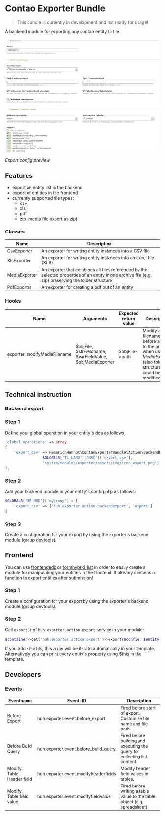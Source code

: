 # Contao Exporter Bundle 

> This bundle is currently in development and not ready for usage!

A backend module for exporting any contao entity to file.

![alt myModulePreview](docs/img/screenshot.png)

*Export config preview*

## Features

- export an entity list in the backend
- export of entities in the frontend
- currently supported file types:
    - csv
    - xls
    - pdf
    - zip (media file export as zip)

### Classes

Name | Description
---- | -----------
CsvExporter | An exporter for writing entity instances into a CSV file
XlsExporter | An exporter for writing entity instances into an excel file (XLS)
MediaExporter | An exporter that combines all files referenced by the selected properties of an entity in one archive file (e.g. zip) preserving the folder structure
PdfExporter | An exporter for creating a pdf out of an entity

### Hooks

Name | Arguments | Expected return value | Description
---- | --------- | --------------------- | -----------
exporter_modifyMediaFilename | $objFile, $strFieldname, $varFieldValue, $objMediaExporter | $objFile->path | Modify a filename just before added to the archive when using *MediaExporter* (also folder structure could be modified here)

## Technical instruction

### Backend export

### Step 1
Define your global operation in your entity's dca as follows:

```php
'global_operations' => array
(
    'export_csv' => HeimrichHannot\ContaoExporterBundle\Action\BackendExportAction::getGlobalOperation('export_csv',
                 $GLOBALS['TL_LANG']['MSC']['export_csv'],
                 'system/modules/exporter/assets/img/icon_export.png')
),
```

### Step 2
Add your backend module in your entity's config.php as follows:

```php
$GLOBALS['BE_MOD']['mygroup'] = [
    'export_csv' => ['huh.exporter.action.backendexport', 'export']
]
```

### Step 3
Create a configuration for your export by using the exporter's backend module (group devtools).

## Frontend

You can use [frontendedit](https://github.com/heimrichhannot/contao-frontendedit) or [formhybrid_list](https://github.com/heimrichhannot/contao-formhybrid_list) in order to easily create a module for manipulating your entities in the frontend. It already contains a function to export entities after submission!

### Step 1
Create a configuration for your export by using the exporter's backend module (group devtools).

### Step 2
Call `export()` of `huh.exporter.action.export` service in your module:

```php
$container->get('huh.exporter.action.export')->export($config, $entity, $fields);
```

If you add ```$fields```, this array will be iteratd automatically in your template. Alternatively you can print every entity's property using $this in the template.

## Developers

### Events

Eventname                 | Event-ID                              | Description
--------------------------|---------------------------------------|------------
Before Export             | huh.exporter.event.before_export      | Fired before start of export. Customize file name and file path.
Before Build Query        | huh.exporter.event.before_build_query | Fired before building and executing the query for collecting list content. 
Modify Table Header field | huh.exporter.event.modifyheaderfields | Modify header field values in tables.
Modify Table field value  | huh.exporter.event.modifyfieldvalue   | Fired before writing a table value to the table object (e.g. spreadsheet).
